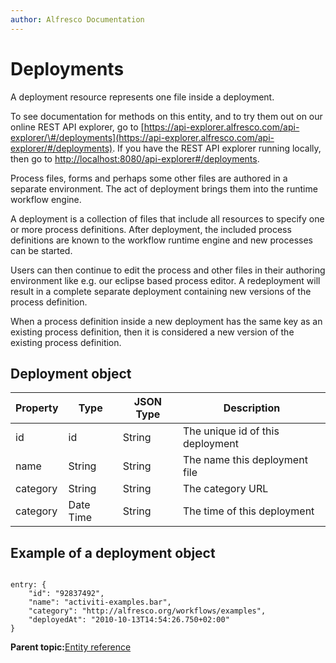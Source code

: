 ```yaml
---
author: Alfresco Documentation
---
```


# Deployments

A deployment resource represents one file inside a deployment.

To see documentation for methods on this entity, and to try them out on our online REST API explorer, go to [https://api-explorer.alfresco.com/api-explorer/\#/deployments](https://api-explorer.alfresco.com/api-explorer/#/deployments). If you have the REST API explorer running locally, then go to [http://localhost:8080/api-explorer\#/deployments](http://localhost:8080/api-explorer/#/deployments).

Process files, forms and perhaps some other files are authored in a separate environment. The act of deployment brings them into the runtime workflow engine.

A deployment is a collection of files that include all resources to specify one or more process definitions. After deployment, the included process definitions are known to the workflow runtime engine and new processes can be started.

Users can then continue to edit the process and other files in their authoring environment like e.g. our eclipse based process editor. A redeployment will result in a complete separate deployment containing new versions of the process definition.

When a process definition inside a new deployment has the same key as an existing process definition, then it is considered a new version of the existing process definition.

## Deployment object

|Property|Type|JSON Type|Description|
|--------|----|---------|-----------|
|id|id|String|The unique id of this deployment|
|name|String|String|The name this deployment file|
|category|String|String|The category URL|
|category|Date Time|String|The time of this deployment|

## Example of a deployment object

```
 
entry: {
    "id": "92837492",
    "name": "activiti-examples.bar",
    "category": "http://alfresco.org/workflows/examples",
    "deployedAt": "2010-10-13T14:54:26.750+02:00"
}
```

**Parent topic:**[Entity reference](../../../pra/1/concepts/pra-resources.md)

